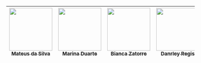 | [<img loading="lazy" src="https://avatars.githubusercontent.com/u/125374128?v=4" width=115><br><sub>Mateus da Silva</sub>](https://github.com/Matias5789) |  [<img loading="lazy" src="https://avatars.githubusercontent.com/u/125374126?v=4" width=115><br><sub>Marina Duarte</sub>](https://github.com/maricamano) |  [<img loading="lazy" src="https://avatars.githubusercontent.com/u/112172388?v=4" width=115><br><sub>Bianca Zatorre</sub>](https://github.com/biancazatorre) |  [<img loading="lazy" src="https://avatars.githubusercontent.com/u/112701726?v=4" width=115><br><sub>Danrley Regis</sub>](https://github.com/DanHunterz1) |  [<img loading="lazy" src="https://avatars.githubusercontent.com/u/123021456?v=4" width=115><br><sub>Gabriel Pimentel</sub>](https://github.com/bielpimentel) |
:---: | :---: | :---: | :---: | :---: |
